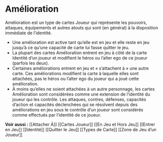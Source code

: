 # Amélioration
Amélioration est un type de cartes Joueur qui représente les pouvoirs, attaques, équipements et autres atouts qui sont (en général) à la disposition immédiate de l’identité.

- Une amélioration est active tant qu’elle est en jeu et elle reste en jeu jusqu’à ce qu’une capacité de carte lui fasse quitter le jeu.
- La plupart des cartes Amélioration entrent en jeu à côté de la carte Identité d’un joueur et modifient le héros ou l’alter ego de ce joueur (parfois les deux).
- Certaines améliorations entrent en jeu et « s’attachent à » une autre carte. Ces améliorations modifient la carte à laquelle elles sont attachées, pas le héros ou l’alter ego du joueur qui a joué cette amélioration.
- À moins qu’elles ne soient attachées à un autre personnage, les cartes Amélioration sont considérées comme une extension de l’identité du joueur qui les contrôle. Les attaques, contres, défenses, capacités d’action et capacités déclenchées qui se résolvent depuis des améliorations en jeu sous le contrôle d’un joueur sont considérés comme effectués par l’identité de ce joueur.

**Voir aussi :**
[[Attacher À]]
[[Cartes Joueur]]
[[En Jeu et Hors Jeu]]
[[Entrer en Jeu]]
[[Identité]]
[[Quitter le Jeu]]
[[Types de Carte]]
[[Zone de Jeu d’un Joueur]]